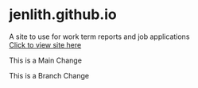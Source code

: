 # jenlith.github.io
A site to use for work term reports and job applications  
[Click to view site here](https://jenlith.github.io/)  

This is a Main Change


This is a Branch Change